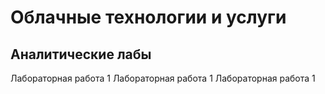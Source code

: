 # Облачные технологии и услуги
## Аналитические лабы

Лабораторная работа 1
Лабораторная работа 1
Лабораторная работа 1
